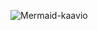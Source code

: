 ![Mermaid-kaavio](https://www.mermaidchart.com/raw/70d973ed-b050-4210-a390-126ae390117a?theme=light&version=v0.1&format=svg)
